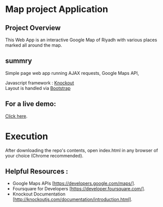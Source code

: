 # Map project Application 

 
## Project Overview 

This Web App is an interactive Google Map of Riyadh with various places marked all around the map.

## summry
Simple page web app running AJAX requests, Google Maps API,

Javascript framework : [Knockout](http://knockoutjs.com/)</br>
Layout is handled via [Bootstrap](http://getbootstrap.com/)

## For a live demo:
[Click here](https://mikaeljan.github.io/Neighborhood-Map-Project/). 


# Execution
After downloading the repo's contents, open index.html in any browser of your choice (Chrome recommended).


## Helpful Resources  : 
 - Google Maps APIs  [https://developers.google.com/maps/].
 - Foursquare for Developers  [https://developer.foursquare.com/].
 - Knockout Documentation [http://knockoutjs.com/documentation/introduction.html].
